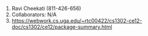 1. Ravi Cheekati (811-426-656)
2. Collaborators: N/A
3. https://webwork.cs.uga.edu/~rtc00422/cs1302-ce12-doc/cs1302/ce12/package-summary.html